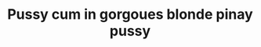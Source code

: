 ---
layout: post
title: Pussy cum in gorgoues blonde pinay pussy
duration: '02:53'
view: 153
rate: 2
video: 'https://flashservice.xvideos.com/embedframe/25817365'
category: 
 - amateur
 - beautiful
 - pinay
 - student
tags: 
 - ass
 - booty
 - chinita
 - fucked
 - gorgeous
 - ontop
 - pinay-sex
priority: 0.9
changefreq: daily
---